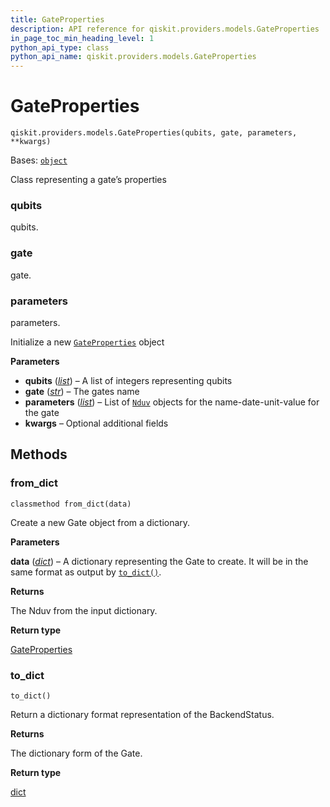 ```yaml
---
title: GateProperties
description: API reference for qiskit.providers.models.GateProperties
in_page_toc_min_heading_level: 1
python_api_type: class
python_api_name: qiskit.providers.models.GateProperties
---
```


# GateProperties

<span id="qiskit.providers.models.GateProperties" />

`qiskit.providers.models.GateProperties(qubits, gate, parameters, **kwargs)`

Bases: [`object`](https://docs.python.org/3/library/functions.html#object "(in Python v3.12)")

Class representing a gate’s properties

<span id="qiskit.providers.models.GateProperties.qubits" />

### qubits

qubits.

<span id="qiskit.providers.models.GateProperties.gate" />

### gate

gate.

<span id="qiskit.providers.models.GateProperties.parameters" />

### parameters

parameters.

Initialize a new [`GateProperties`](#qiskit.providers.models.GateProperties "qiskit.providers.models.GateProperties") object

**Parameters**

*   **qubits** ([*list*](https://docs.python.org/3/library/stdtypes.html#list "(in Python v3.12)")) – A list of integers representing qubits
*   **gate** ([*str*](https://docs.python.org/3/library/stdtypes.html#str "(in Python v3.12)")) – The gates name
*   **parameters** ([*list*](https://docs.python.org/3/library/stdtypes.html#list "(in Python v3.12)")) – List of [`Nduv`](qiskit.providers.models.Nduv "qiskit.providers.models.Nduv") objects for the name-date-unit-value for the gate
*   **kwargs** – Optional additional fields

## Methods

### from\_dict

<span id="qiskit.providers.models.GateProperties.from_dict" />

`classmethod from_dict(data)`

Create a new Gate object from a dictionary.

**Parameters**

**data** ([*dict*](https://docs.python.org/3/library/stdtypes.html#dict "(in Python v3.12)")) – A dictionary representing the Gate to create. It will be in the same format as output by [`to_dict()`](#qiskit.providers.models.GateProperties.to_dict "qiskit.providers.models.GateProperties.to_dict").

**Returns**

The Nduv from the input dictionary.

**Return type**

[GateProperties](#qiskit.providers.models.GateProperties "qiskit.providers.models.GateProperties")

### to\_dict

<span id="qiskit.providers.models.GateProperties.to_dict" />

`to_dict()`

Return a dictionary format representation of the BackendStatus.

**Returns**

The dictionary form of the Gate.

**Return type**

[dict](https://docs.python.org/3/library/stdtypes.html#dict "(in Python v3.12)")

